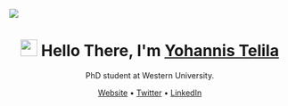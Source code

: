 ![](https://komarev.com/ghpvc/?username=joekifle&style=flat&label=Profile+Views)

<h1 align="center">
  <img src="https://raw.githubusercontent.com/sidbelbase/sidbelbase/master/wave.gif" width="30px" height="30px">
  <strong>Hello There, I'm <a href="https://joetelila.com">Yohannis Telila</a></strong>
</h1>

<p align="center">PhD student at Western University.</p>

<p align="center">
  <a href="https://joetelila.netlify.com">Website</a> •
  <a href="https://twitter.com/joetelila">Twitter</a> •
  <a href="https://www.linkedin.com/in/joetelila/">LinkedIn</a>
</p>
<!--
<details open style="
        padding-left: 111px;
      ">
    <summary>GitHub stats</summary>
  <div>
    <a href="https://github.com/anuraghazra/github-readme-stats">
      <img align="center" height=160 src="https://github-readme-stats.vercel.app/api?username=joetelila&count_private=false&show_icons=true&theme=tokyonight">
    </a>
    <a href="https://github.com/anuraghazra/github-readme-stats">
      <img align="center" height=160 src="https://github-readme-stats.vercel.app/api/top-langs/?username=joetelila&hide=jupyter%20notebook&layout=compact&langs_count=10&theme=tokyonight">
    </a>
  </div>
</details>
-->

